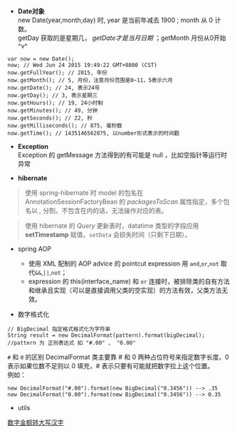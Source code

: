 
- **Date对象**    
new Date(year,month,day) 时, year 是当前年减去 1900 ; month 从 0 计数。    
getDay 获取的是星期几， *getDate才是当月日期* ；getMonth 月份从0开始 ^v^
```
var now = new Date();
now; // Wed Jun 24 2015 19:49:22 GMT+0800 (CST)
now.getFullYear(); // 2015, 年份
now.getMonth(); // 5, 月份，注意月份范围是0~11，5表示六月
now.getDate(); // 24, 表示24号
now.getDay(); // 3, 表示星期三
now.getHours(); // 19, 24小时制
now.getMinutes(); // 49, 分钟
now.getSeconds(); // 22, 秒
now.getMilliseconds(); // 875, 毫秒数
now.getTime(); // 1435146562875, 以number形式表示的时间戳
```
- **Exception**  
Exception 的 getMessage 方法得到的有可能是 null ，比如空指针等运行时异常

- **hibernate**

> 使用 spring-hibernate 时 model 的包名在 AnnotationSessionFactoryBean 的 *packagesToScan* 属性指定，多个包名以 *,* 分割。不包含在内的话，无法操作对应的表。

> 使用 hibernate 的 *Query* 更新表时，datatime 类型的字段应用 **setTimestamp** 赋值，`setData` 会损失时间（只剩下日期）。

- spring AOP
    + 使用 XML 配制的 AOP advice 的 pointcut expression 用 `and`,`or`,`not` 取代`&&`,`||`,`not`；     
    + expression 的 this(interface_name) 和 `or` 连接时，被排除类的自有方法和继承且实现（可以是直接调用父类的空实现）的方法有效，父类方法无效。     

- 数字格式化
```
// BigDecimal 指定格式格式化为字符串
String result = new DecimalFormat(pattern).format(bigDecimal);
//pattern 为 正则表达式 如 "#.00" 、 "0.00"
```
`#` 和 `0` 的区别
DecimalFormat 类主要靠 # 和 0 两种占位符号来指定数字长度。0 表示如果位数不足则以 0 填充，# 表示只要有可能就把数字拉上这个位置。           
例如：
```
new DecimalFormat("#.00").format(new BigDecimal("0.3456")) --> .35
new DecimalFormat("0.00").format(new BigDecimal("0.3456")) --> 0.35
```

- utils       
  
[数字金额转大写汉字][1]

[1]:https://github.com/tianqing2117/DailyProgress/blob/master/utils/MoneyUtils.java

